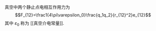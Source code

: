 真空中两个静止点电相互作用力为 $$F_{12}=\frac1{4\pi\varepsilon_0}\frac{q_1q_2}{r_{12}^2}e_{12}$$
其中 $\varepsilon_0$ 称为 [[真空介电常量]]. 